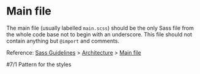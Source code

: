 # Main file

The main file (usually labelled `main.scss`) should be the only Sass file from the whole code base not to begin with an underscore.
 This file should not contain anything but `@import` and comments.

Reference: [Sass Guidelines](http://sass-guidelin.es/) > [Architecture](http://sass-guidelin.es/#architecture) > [Main file](http://sass-guidelin.es/#main-file)

#7/1 Pattern for the styles
